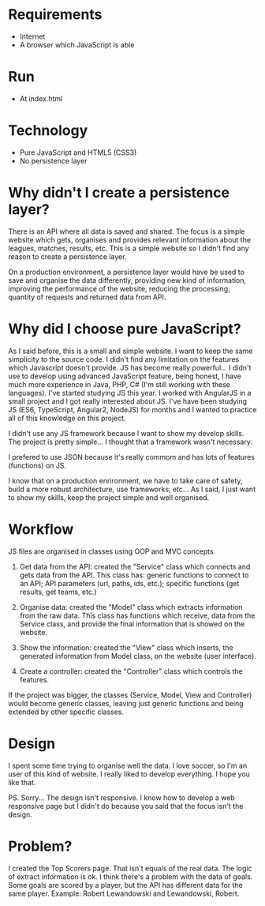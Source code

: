 # Requirements
* Internet
* A browser which JavaScript is able

# Run
* At index.html

# Technology 
* Pure JavaScript and HTML5 (CSS3)
* No persistence layer

# Why didn't I create a persistence layer?
There is an API where all data is saved and shared. The focus is a simple website which gets, organises and provides relevant information about the leagues, matches, results, etc. This is a simple website so I didn't find any reason to create a persistence layer. 

On a production environment, a persistence layer would have be used to save and organise the data differently, providing new kind of information, improving the performance of the website, reducing the processing, quantity of requests and returned data from API.

# Why did I choose pure JavaScript?
As I said before, this is a small and simple website. I want to keep the same simplicity to the source code. I didn't find any limitation on the features which Javascript doesn't provide. JS has become really powerful... I didn't use to develop using advanced JavaScript feature, being honest, I have much more experience in Java, PHP, C# (I'm still working with these languages). I've started studying JS this year. I worked with AngularJS in a small project and I got really interested about JS. I've have been studying JS (ES6, TypeScript, Angular2, NodeJS) for months and I wanted to practice all of this knowledge on this project. 

I didn't use any JS framework because I want to show my develop skills. The project is pretty simple... I thought that a framework wasn't necessary.

I prefered to use JSON because it's really commom and has lots of features (functions) on JS.

I know that on a production enrironment, we have to take care of safety, build a more robust architecture, use frameworks, etc... As I said, I just want to show my skills, keep the project simple and well organised.

# Workflow
JS files are organised in classes using OOP and MVC concepts.

1. Get data from the API: created the "Service" class which connects and gets data from the API. This class has: generic functions to connect to an API; API parameters (url, paths, ids, etc.); specific functions (get results, get teams, etc.)

2. Organise data: created the "Model" class which extracts information from the raw data. This class has functions which receive, data from the Service class, and provide the final information that is showed on the website.

3. Show the information: created the "View" class which inserts, the generated information from Model class, on the website (user interface).

4. Create a controller: created the "Controller" class which controls the features.

If the project was bigger, the classes (Service, Model, View and Controller) would become generic classes, leaving just generic functions and being extended by other specific classes.

# Design
I spent some time trying to organise well the data. I love soccer, so I'm an user of this kind of website. I really liked to develop everything. I hope you like that.

PS. Sorry... The design isn't responsive. I know how to develop a web responsive page but I didn't do because you said that the focus isn't the design. 

# Problem?
I created the Top Scorers page. That isn't equals of the real data. The logic of extract information is ok. I think there's a problem with the data of goals. Some goals are scored by a player, but the API has different data for the same player. Example: Robert Lewandowski and Lewandowski, Robert.
